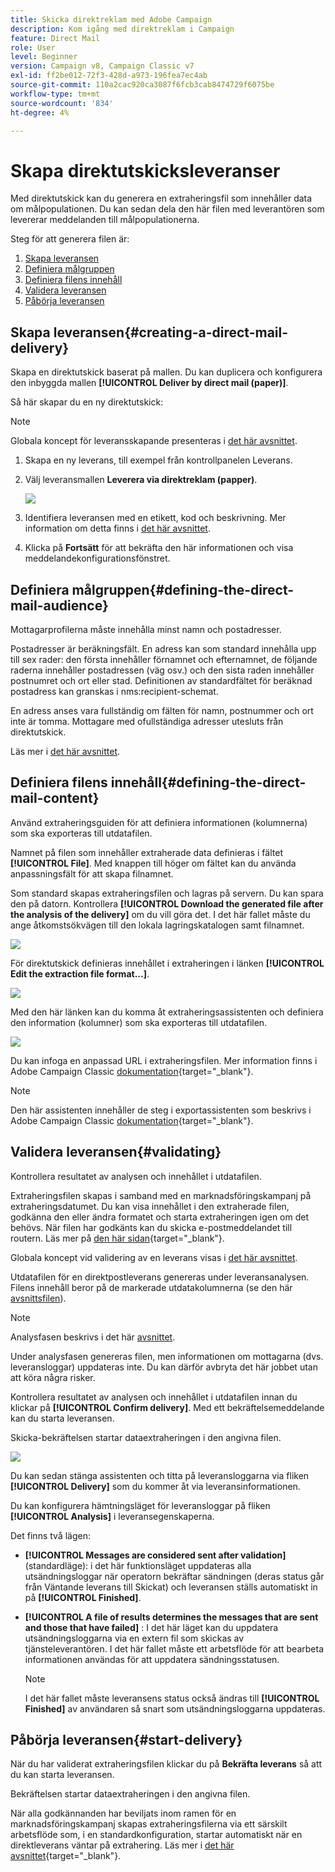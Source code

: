 ```yaml
---
title: Skicka direktreklam med Adobe Campaign
description: Kom igång med direktreklam i Campaign
feature: Direct Mail
role: User
level: Beginner
version: Campaign v8, Campaign Classic v7
exl-id: ff2be012-72f3-428d-a973-196fea7ec4ab
source-git-commit: 110a2cac920ca3087f6fcb3cab8474729f6075be
workflow-type: tm+mt
source-wordcount: '834'
ht-degree: 4%

---
```


# Skapa direktutskicksleveranser

Med direktutskick kan du generera en extraheringsfil som innehåller data om målpopulationen. Du kan sedan dela den här filen med leverantören som levererar meddelanden till målpopulationerna.

Steg för att generera filen är:

1. [Skapa leveransen](#creating-a-direct-mail-delivery)
1. [Definiera målgruppen](#defining-the-direct-mail-audience)
1. [Definiera filens innehåll](#defining-the-direct-mail-content)
1. [Validera leveransen](#validating)
1. [Påbörja leveransen](#start-delivery)

## Skapa leveransen{#creating-a-direct-mail-delivery}

Skapa en direktutskick baserat på mallen. Du kan duplicera och konfigurera den inbyggda mallen **[!UICONTROL Deliver by direct mail (paper)]**.

Så här skapar du en ny direktutskick:

>[!NOTE]
>
>Globala koncept för leveransskapande presenteras i [det här avsnittet](../start/create-message.md).

1. Skapa en ny leverans, till exempel från kontrollpanelen Leverans.
1. Välj leveransmallen **Leverera via direktreklam (papper)**.

   ![](assets/direct_mail.png)

1. Identifiera leveransen med en etikett, kod och beskrivning. Mer information om detta finns i [det här avsnittet](../start/create-message.md#create-the-delivery).
1. Klicka på **Fortsätt** för att bekräfta den här informationen och visa meddelandekonfigurationsfönstret.

## Definiera målgruppen{#defining-the-direct-mail-audience}

Mottagarprofilerna måste innehålla minst namn och postadresser.

Postadresser är beräkningsfält. En adress kan som standard innehålla upp till sex rader: den första innehåller förnamnet och efternamnet, de följande raderna innehåller postadressen (väg osv.) och den sista raden innehåller postnumret och ort eller stad. Definitionen av standardfältet för beräknad postadress kan granskas i nms:recipient-schemat.

En adress anses vara fullständig om fälten för namn, postnummer och ort inte är tomma. Mottagare med ofullständiga adresser utesluts från direktutskick.

Läs mer i [det här avsnittet](../start/create-message.md#target-population).

## Definiera filens innehåll{#defining-the-direct-mail-content}

Använd extraheringsguiden för att definiera informationen (kolumnerna) som ska exporteras till utdatafilen.

Namnet på filen som innehåller extraherade data definieras i fältet **[!UICONTROL File]**. Med knappen till höger om fältet kan du använda anpassningsfält för att skapa filnamnet.

Som standard skapas extraheringsfilen och lagras på servern. Du kan spara den på datorn. Kontrollera **[!UICONTROL Download the generated file after the analysis of the delivery]** om du vill göra det. I det här fallet måste du ange åtkomstsökvägen till den lokala lagringskatalogen samt filnamnet.

![](assets/s_ncs_user_mail_delivery_local_file.png)

För direktutskick definieras innehållet i extraheringen i länken **[!UICONTROL Edit the extraction file format...]**.

![](assets/s_ncs_user_mail_delivery_format_link.png)

Med den här länken kan du komma åt extraheringsassistenten och definiera den information (kolumner) som ska exporteras till utdatafilen.

![](assets/s_ncs_user_mail_delivery_format_wz.png)

Du kan infoga en anpassad URL i extraheringsfilen. Mer information finns i Adobe Campaign Classic [dokumentation](https://experienceleague.adobe.com/docs/campaign-classic/using/designing-content/web-forms/publishing-a-web-form.html?lang=sv-SE){target="_blank"}.

>[!NOTE]
>
>Den här assistenten innehåller de steg i exportassistenten som beskrivs i Adobe Campaign Classic [dokumentation](https://experienceleague.adobe.com/docs/campaign-classic/using/getting-started/importing-and-exporting-data/generic-imports-exports/executing-export-jobs.html?lang=sv-SE){target="_blank"}.

## Validera leveransen{#validating}

Kontrollera resultatet av analysen och innehållet i utdatafilen.

Extraheringsfilen skapas i samband med en marknadsföringskampanj på extraheringsdatumet. Du kan visa innehållet i den extraherade filen, godkänna den eller ändra formatet och starta extraheringen igen om det behövs. När filen har godkänts kan du skicka e-postmeddelandet till routern. Läs mer på [den här sidan](https://experienceleague.adobe.com/docs/campaign/automation/campaign-orchestration/marketing-campaign-approval.html?lang=sv-SE){target="_blank"}.

Globala koncept vid validering av en leverans visas i [det här avsnittet](../start/create-message.md#validate-the-delivery).

Utdatafilen för en direktpostleverans genereras under leveransanalysen. Filens innehåll beror på de markerade utdatakolumnerna (se den här [avsnittsfilen](#defining-the-direct-mail-content)).

>[!NOTE]
>
>Analysfasen beskrivs i det här [avsnittet](delivery-analysis.md).

Under analysfasen genereras filen, men informationen om mottagarna (dvs. leveransloggar) uppdateras inte. Du kan därför avbryta det här jobbet utan att köra några risker.

Kontrollera resultatet av analysen och innehållet i utdatafilen innan du klickar på **[!UICONTROL Confirm delivery]**. Med ett bekräftelsemeddelande kan du starta leveransen.

Skicka-bekräftelsen startar dataextraheringen i den angivna filen.

![](assets/s_ncs_user_postal_del_send_confirm_postal.png)

Du kan sedan stänga assistenten och titta på leveransloggarna via fliken **[!UICONTROL Delivery]** som du kommer åt via leveransinformationen.

Du kan konfigurera hämtningsläget för leveransloggar på fliken **[!UICONTROL Analysis]** i leveransegenskaperna.

Det finns två lägen:

* **[!UICONTROL Messages are considered sent after validation]** (standardläge): i det här funktionsläget uppdateras alla utsändningsloggar när operatorn bekräftar sändningen (deras status går från Väntande leverans till Skickat) och leveransen ställs automatiskt in på **[!UICONTROL Finished]**.
* **[!UICONTROL A file of results determines the messages that are sent and those that have failed]** : I det här läget kan du uppdatera utsändningsloggarna via en extern fil som skickas av tjänsteleverantören. I det här fallet måste ett arbetsflöde för att bearbeta informationen användas för att uppdatera sändningsstatusen.

  >[!NOTE]
  >
  >I det här fallet måste leveransens status också ändras till **[!UICONTROL Finished]** av användaren så snart som utsändningsloggarna uppdateras.

## Påbörja leveransen{#start-delivery}

När du har validerat extraheringsfilen klickar du på **Bekräfta leverans** så att du kan starta leveransen.

Bekräftelsen startar dataextraheringen i den angivna filen.

När alla godkännanden har beviljats inom ramen för en marknadsföringskampanj skapas extraheringsfilerna via ett särskilt arbetsflöde som, i en standardkonfiguration, startar automatiskt när en direktleverans väntar på extrahering. Läs mer i [det här avsnittet](https://experienceleague.adobe.com/docs/campaign/automation/campaign-orchestration/marketing-campaign-deliveries.html?lang=sv-SE){target="_blank"}.

